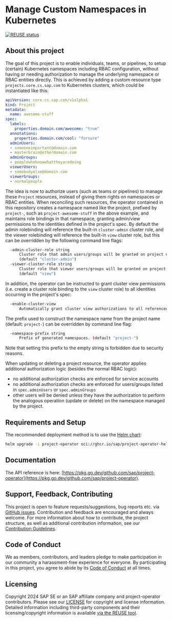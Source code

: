 # Manage Custom Namespaces in Kubernetes

[![REUSE status](https://api.reuse.software/badge/github.com/SAP/project-operator)](https://api.reuse.software/info/github.com/SAP/project-operator)

## About this project

The goal of this project is to enable individuals, teams, or pipelines, to setup (certain) Kubernetes namespaces including RBAC configuration, without
having or needing authorization to manage the underlying namespace or RBAC entities directly.
This is achieved by adding a custom resource type `projects.core.cs.sap.com` to Kubernetes clusters, which could be instantiated like this:

```yaml
apiVersion: core.cs.sap.com/v1alpha1
kind: Project
metadata:
  name: awesome-stuff
spec:
  labels:
    properties.domain.com/awesome: "true"
  annotations:
    properties.domain.com/cool: "forsure"
  adminUsers:
  - someoneimportant@domain.com
  - masterbrain@otherdomain.com
  adminGroups:
  - peoplewhoknowwhattheyaredoing
  viewerUsers:
  - somebodyelse@domain.com
  viewerGroups:
  - normalpeople
  ```

The idea is now to authorize users (such as teams or pipelines) to manage these `Project` resources, instead of giving them rights on namespaces or RBAC entities.
When reconciling such resources, the operator contained in this repository creates a namespace named like the project,  prefixed by `project-`, such as `project-awesome-stuff` in the above example, and maintains role bindings in that namespace, granting admin/view permissions to
the identities defined in the project's spec. By default the admin rolebinding will reference the built-in `cluster-admin` cluster role, and the viewer rolebinding will reference the built-in `view` cluster role,
but this can be overridden by the following command line flags:

```bash
  -admin-cluster-role string
      Cluster role that admin users/groups will be granted on project namespace level.
      (default "cluster-admin")
  -viewer-cluster-role string
      Cluster role that viewer users/groups will be granted on project namespace level.
      (default "view")
```

In addition, the operator can be instructed to grant cluster view permissions (i.e. create a cluster role binding to the `view` cluster role) to all identities occurring in the project's spec:

```bash
  -enable-cluster-view
      Automatically grant cluster view authorizations to all referenced users/groups.
```
The prefix used to construct the namespace name from the project name (default: `project-`) can be
overridden by command line flag:

```bash
  -namespace-prefix string
      Prefix of generated namespaces. (default "project-")
```

Note that setting this prefix to the empty string is forbidden due to security reasons.

When updating or deleting a project resource, the operator applies additional authorization logic
(besides the normal RBAC logic):
- no additional authorization checks are enforced for service accounts
- no additional authorization checks are enforced for users/groups listed in `spec.adminUsers` or `spec.adminGroups`
- other users will be denied unless they have the authorization to perform the analogous operation (update or delete) on the namespace managed by the project.

## Requirements and Setup

The recommended deployment method is to use the [Helm chart](https://github.com/sap/project-operator-helm):

```bash
helm upgrade -i project-operator oci://ghcr.io/sap/project-operator-helm/project-operator
```

## Documentation
 
The API reference is here: [https://pkg.go.dev/github.com/sap/project-operator](https://pkg.go.dev/github.com/sap/project-operator).

## Support, Feedback, Contributing

This project is open to feature requests/suggestions, bug reports etc. via [GitHub issues](https://github.com/SAP/project-operator/issues). Contribution and feedback are encouraged and always welcome. For more information about how to contribute, the project structure, as well as additional contribution information, see our [Contribution Guidelines](CONTRIBUTING.md).

## Code of Conduct

We as members, contributors, and leaders pledge to make participation in our community a harassment-free experience for everyone. By participating in this project, you agree to abide by its [Code of Conduct](https://github.com/SAP/.github/blob/main/CODE_OF_CONDUCT.md) at all times.

## Licensing

Copyright 2024 SAP SE or an SAP affiliate company and project-operator contributors. Please see our [LICENSE](LICENSE) for copyright and license information. Detailed information including third-party components and their licensing/copyright information is available [via the REUSE tool](https://api.reuse.software/info/github.com/SAP/project-operator).
